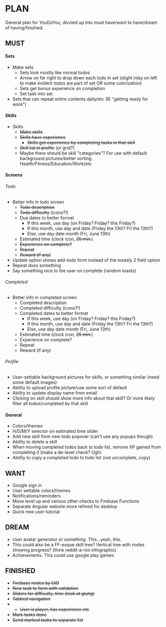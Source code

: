 # PLAN

General plan for YouDoYou, divvied up into must have/want to have/dream of having/finished.

## MUST
#### Sets
* Make sets
  * Sets look mostly like normal todos
  * Arrow on far right to drop down each todo in set (slight inlay on left to make evident todos are part of set OR some colorization)
  * Sets get bonus experience on completion
  * Set task into set
* Sets that can repeat entire contents daily/etc (IE "getting ready for work")

#### Skills
* Skills
  * ~~Make skills~~
  * ~~Skills have experience~~
    * ~~Skills get experience by completing tasks in that skill~~
  * ~~Skill list in profile~~ (or grid?)
  * Maybe there should be skill "categories"? For use with default background pictures/better sorting. Health/Fitness/Education/Work/etc

#### Screens

###### Todo
* Better info in todo screen
  * ~~Todo description~~
  * ~~Todo difficulty~~ (icons?!)
  * Due dates to better format
    * If this week, use day (on Friday? Friday? this Friday?)
    * If this month, use day and date (Friday the 13th? Fri the 13th?)
    * Else, use day date month (Fri, June 13th)
  * Estimated time (clock icon, ~~25 min.~~)
  * ~~Experience on complete?~~
  * ~~Repeat~~
  * ~~Reward (if any)~~
* Update option shows add-todo form instead of the measly 2 field option
* Repeat does something
* Say something nice to the user on complete (random toasts)

###### Completed
* Better info in completed screen
  * Completed description
  * Completed difficulty (icons?!)
  * Completed dates to better format
    * If this week, use day (on Friday? Friday? this Friday?)
    * If this month, use day and date (Friday the 13th? Fri the 13th?)
    * Else, use day date month (Fri, June 13th)
  * Estimated time (clock icon, ~~25 min.~~)
  * Experience on complete?
  * Repeat
  * Reward (if any)

###### Profile
* User-settable background pictures for skills, or something similar (need some default images)
* Ability to upload profile picture/use some sort of default
* Ability to update display name from email
* Clicking on skill should show more info about that skill? Or more likely filter all todos/completed by that skill

#### General
* Colors/themes
* H/D/M/Y selector on estimated time slider
* Add new skill from new todo popover (can't use any popups though)
* Ability to delete a skill
* When moving completed todos back to todo list, remove XP gained from completing it (make a de-level check? Ugh)
* Ability to copy a completed todo to todo list (not uncomplete, copy)

## WANT
* Google sign in
* User settable colors/themes
* Notifications/reminders
* Move level up and various other checks to Firebase Functions
* Separate Angular website more refined for desktop
* Quick new user tutorial


## DREAM
* User avatar generator or something. This...yeah, this.
* This could also be a FF-esque skill tree? Vertical tree with nodes showing progress? (think reddit-a-roo infographic)
* Achievements. This could use google play games

## FINISHED
* ~~Firebase nodes by UID~~
* ~~New task to form with validation~~
* ~~Sliders for difficulty, time (look at gluhg)~~
* ~~Tabbed navigation~~
* * ~~User is player, has experience etc~~
* ~~Mark tasks done~~
* ~~Send marked tasks to separate list~~
